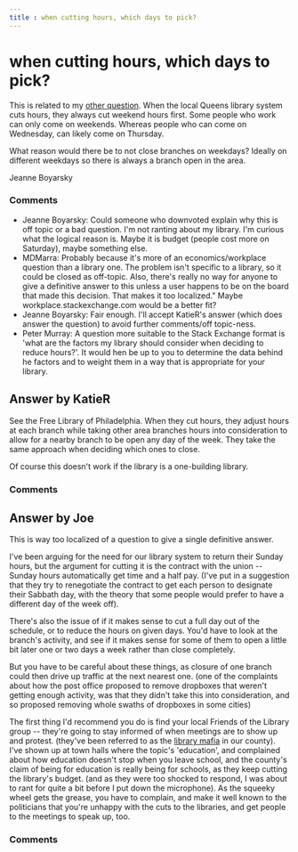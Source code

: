 ```yaml
---
title : when cutting hours, which days to pick?
---
```

when cutting hours, which days to pick?
=====================
This is related to my [other
question](http://libraries.stackexchange.com/questions/509/why-are-many-small-branches-better-than-big-central-libraries).
When the local Queens library system cuts hours, they always cut weekend
hours first. Some people who work can only come on weekends. Whereas
people who can come on Wednesday, can likely come on Thursday.

What reason would there be to not close branches on weekdays? Ideally on
different weekdays so there is always a branch open in the area.

Jeanne Boyarsky

### Comments ###
* Jeanne Boyarsky: Could someone who downvoted explain why this is off topic or a bad
question. I'm not ranting about my library. I'm curious what the logical
reason is. Maybe it is budget (people cost more on Saturday), maybe
something else.
* MDMarra: Probably because it's more of an economics/workplace question than a
library one. The problem isn't specific to a library, so it could be
closed as off-topic. Also, there's really no way for anyone to give a
definitive answer to this unless a user happens to be on the board that
made this decision. That makes it too localized." Maybe
workplace.stackexchange.com would be a better fit?
* Jeanne Boyarsky: Fair enough. I'll accept KatieR's answer (which does answer the
question) to avoid further comments/off topic-ness.
* Peter Murray: A question more suitable to the Stack Exchange format is 'what are the
factors my library should consider when deciding to reduce hours?'. It
would hen be up to you to determine the data behind he factors and to
weight them in a way that is appropriate for your library.


Answer by KatieR
----------------
See the Free Library of Philadelphia. When they cut hours, they adjust
hours at each branch while taking other area branches hours into
consideration to allow for a nearby branch to be open any day of the
week. They take the same approach when deciding which ones to close.

Of course this doesn't work if the library is a one-building library.

### Comments ###

Answer by Joe
----------------
This is way too localized of a question to give a single definitive
answer.

I've been arguing for the need for our library system to return their
Sunday hours, but the argument for cutting it is the contract with the
union -- Sunday hours automatically get time and a half pay. (I've put
in a suggestion that they try to renegotiate the contract to get each
person to designate their Sabbath day, with the theory that some people
would prefer to have a different day of the week off).

There's also the issue of if it makes sense to cut a full day out of the
schedule, or to reduce the hours on given days. You'd have to look at
the branch's activity, and see if it makes sense for some of them to
open a little bit later one or two days a week rather than close
completely.

But you have to be careful about these things, as closure of one branch
could then drive up traffic at the next nearest one. (one of the
complaints about how the post office proposed to remove dropboxes that
weren't getting enough activity, was that they didn't take this into
consideration, and so proposed removing whole swaths of dropboxes in
some cities)

The first thing I'd recommend you do is find your local Friends of the
Library group -- they're going to stay informed of when meetings are to
show up and protest. (they've been referred to as the [library
mafia](http://www.gazette.net/article/20120209/NEWS/702099906/1010/-library-mafia-rallies-to-protect-branches-as-budget-cuts-eyed&template=gazette)
in our county). I've shown up at town halls where the topic's
'education', and complained about how education doesn't stop when you
leave school, and the county's claim of being for education is really
being for schools, as they keep cutting the library's budget. (and as
they were too shocked to respond, I was about to rant for quite a bit
before I put down the microphone). As the squeeky wheel gets the grease,
you have to complain, and make it well known to the politicians that
you're unhappy with the cuts to the libraries, and get people to the
meetings to speak up, too.

### Comments ###

